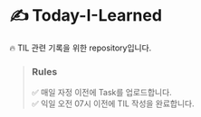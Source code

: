 # ✍️ Today-I-Learned

🔥 TIL 관련 기록을 위한 repository입니다.

> ### Rules  
> ✅ 매일 자정 이전에 Task를 업로드합니다.  
> ✅ 익일 오전 07시 이전에 TIL 작성을 완료합니다.  
